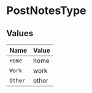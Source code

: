 # PostNotesType


## Values

| Name    | Value   |
| ------- | ------- |
| `Home`  | home    |
| `Work`  | work    |
| `Other` | other   |